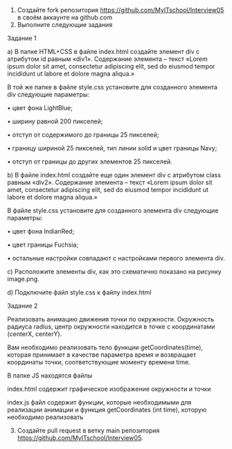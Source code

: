 1. Создайте fork репозитория https://github.com/MyITschool/Interview05 в своём аккаунте на github.com
2. Выполните следующие задания

Задание 1

a) В папке HTML+CSS в файле index.html создайте элемент div с атрибутом id равным «div1». Содержание элемента – текст «Lorem ipsum dolor sit amet, consectetur adipiscing elit, sed do eiusmod tempor incididunt ut labore et dolore magna aliqua.»

В той же папке в файле style.css установите для созданного элемента div следующие параметры:

•	цвет фона LightBlue;

•	ширину равной 200 пикселей;

•	отступ от содержимого до границы 25 пикселей;

•	границу шириной 25 пикселей, тип линии solid и цвет границы Navy;

•	отступ от границы до других элементов 25 пикселей.

b) В файле index.html создайте еще один элемент div с атрибутом class равным «div2». Содержание элемента – текст «Lorem ipsum dolor sit amet, consectetur adipiscing elit, sed do eiusmod tempor incididunt ut labore et dolore magna aliqua.»

В файле style.css установите для созданного элемента div следующие параметры:

•	цвет фона IndianRed;

•	цвет границы Fuchsia;

•	остальные настройки совпадают с настройками первого элемента div.

c) Расположите элементы div, как это схематично показано на рисунку image.png.
 
d) Подключите файл style.css к файлу index.html

Задание 2

Реализовать анимацию движения точки по окружности. Окружность радиуса radius, центр окружности находится в точке с координатами (centerX, centerY).

Вам необходимо реализовать тело функции getCoordinates(time), которая принимает в качестве параметра время и возвращает координаты точки, соответствующие моменту времени time.

В папке JS находятся файлы

index.html содержит графическое изображение окружности и точки

index.js файл содержит функции, которые необходимыми для реализации анимации и функция getCoordinates (int time), которую необходимо реализовать

3. Создайте pull request в ветку main репозитория https://github.com/MyITschool/Interview05.
